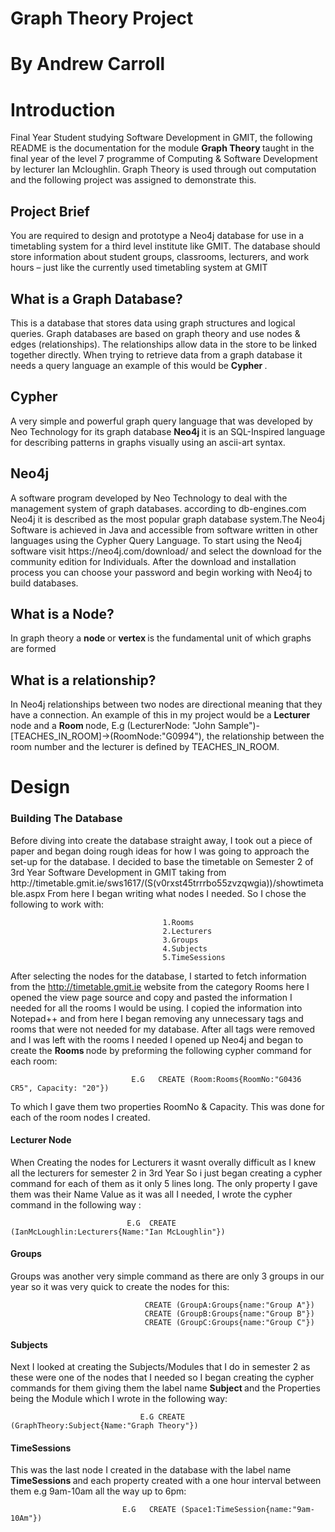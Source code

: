 # Graph Theory Project 
# By Andrew Carroll


<h1> Introduction </h1>
<p> Final Year Student studying Software Development in GMIT, the following README is the documentation for the module <b> Graph Theory </b> taught in the final year of the level 7 programme of Computing & Software Development by lecturer Ian Mcloughlin. Graph Theory is used through out computation and the following project was assigned to demonstrate this.</p>

<h2> Project Brief </h2>
<p> You are required to design and prototype a Neo4j database for use
in a timetabling system for a third level institute like GMIT. The database
should store information about student groups, classrooms, lecturers, and
work hours – just like the currently used timetabling system at GMIT </p>

<h2> What is a Graph Database? </h2> 
<p> This is a database that stores data using graph structures and logical queries.  Graph databases are based on graph theory and use nodes & edges (relationships). The relationships allow data in the store to be linked together directly. When trying to retrieve data from a graph database it needs a query language an example of this would be <b> Cypher </b>.   </p>

<h2> Cypher </h2> 
<p> A very simple and powerful graph query language that was developed by Neo Technology for its graph database <b> Neo4j </b> it is an SQL-Inspired language for describing patterns in graphs visually using an ascii-art syntax. </p>

<h2> Neo4j </h2> 
<p> A software program developed by Neo Technology to deal with the management system of graph databases. according to db-engines.com Neo4j it is described as the most popular graph database system.The Neo4j Software is  achieved in Java and accessible from software written in other languages using the Cypher Query Language. To start using the  Neo4j software visit https://neo4j.com/download/ and select the download for the community edition for Individuals. After the download and installation process you can choose your password and begin working with Neo4j to build databases.  </p>

<h2> What is a Node? </h2> 
<p> In graph theory a <b> node </b> or <b> vertex </b>  is the fundamental unit of which graphs are formed </p>

<h2> What is a relationship? </h2> 
<p> In Neo4j relationships between two nodes are directional meaning that they have a connection. An example of this in my project would be a <b> Lecturer </b> node and a <b> Room </b> node, E.g (LecturerNode: "John Sample")-[TEACHES_IN_ROOM]->(RoomNode:"G0994"), the relationship between the room number and the lecturer is defined by TEACHES_IN_ROOM.   </p>

<h1> Design </h1>

<h3> Building The Database</h3>
<p> Before diving into create the database straight away, I took out a piece of paper and began doing rough ideas for how I was going to approach the set-up for the database. I decided to base the timetable on Semester 2 of 3rd Year Software Development in GMIT taking from http://timetable.gmit.ie/sws1617/(S(v0rxst45trrrbo55zvzqwgia))/showtimetable.aspx From here I began writing what nodes I needed. So I chose the following to work with:
                                     
                                     
                                      1.Rooms
                                      2.Lecturers
                                      3.Groups
                                      4.Subjects
                                      5.TimeSessions
                                      
  After selecting the nodes for the database, I started to fetch information from the http://timetable.gmit.ie website from the category Rooms here I opened the view page source and copy and pasted the information I needed for all the rooms I would be using. I copied the information into Notepad++ and from here I began removing any unnecessary tags and rooms that were not  needed for my database. After all tags were removed and I was left with the rooms I needed I opened up Neo4j and began to create the <b> Rooms </b> node by preforming the following cypher command for each room: 
  
                               E.G   CREATE (Room:Rooms{RoomNo:"G0436 CR5", Capacity: "20"})

To which I gave them two properties  RoomNo & Capacity. This was done for each of the room nodes I created. </p>

<h4> Lecturer Node </h4>
<p> When Creating the nodes for Lecturers it wasnt overally difficult as I knew all the lecturers for semester 2 in 3rd Year So i just began creating a cypher command for each of them as it only 5 lines long. The only property I gave them was their Name Value as it was all I needed, I wrote the cypher command in the following way : </p>
                          
                              E.G  CREATE (IanMcLoughlin:Lecturers{Name:"Ian McLoughlin"})

<h4> Groups </h4>
<p> Groups was another very simple command as there are only 3 groups in our year so it was very quick to create the nodes for this: </p>
                                 
                                  CREATE (GroupA:Groups{name:"Group A"})
                                  CREATE (GroupB:Groups{name:"Group B"})
                                  CREATE (GroupC:Groups{name:"Group C"})
 
 <h4> Subjects </h4> 
 <p> Next I looked at creating the Subjects/Modules that I do in semester 2 as these were one of the nodes that I needed so I began creating the cypher commands for them giving them the label name <b> Subject </b> and the Properties being the Module which I wrote in the following way: </p>
                                  
                                 
                                 
                                 E.G CREATE (GraphTheory:Subject{Name:"Graph Theory"})

<h4> TimeSessions </h4> 
<p> This was the last node I created in the database with the label name <b> TimeSessions </b> and each property created with a one hour interval between them e.g 9am-10am all the way up to 6pm: </p>

                                
                             E.G   CREATE (Space1:TimeSession{name:"9am-10Am"})
